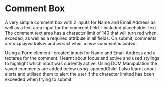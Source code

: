 # Comment Box 

A very simple comment box with 2 inputs for Name and Email Address as well as a text area input for the comment field. I included placeholder text. The comment text area has a character limit of 140 that will turn red when exceded, as well as a required attribute in all fields.
On submit, comments are displayed below and persist when a new comment is added.

Using a Form element I created inputs for Name and Email Address and a textarea for the comment. I learnt about focus and active and used stylings to highlight which input was currently active.
Using DOM Manipulation the saved comments are added below using .appendChild.
I also learnt about alerts and utilised them to alert the user if the character limited has been exceeded when trying to submit.